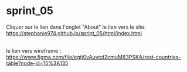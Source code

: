 # sprint_05
Cliquer sur le lien dans l'onglet "About"
le lien vers le site: https://stephanie974.github.io/sprint_05/html/index.html

<br>le lien vers wireframe : https://www.figma.com/file/egtj0vAuvcd2cmuM83PSKA/rest-countries-table?node-id=15%3A135
